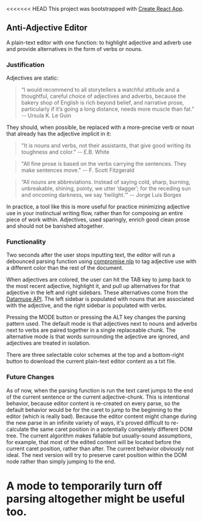 <<<<<<< HEAD
This project was bootstrapped with [Create React App](https://github.com/facebook/create-react-app).

## Anti-Adjective Editor

A plain-text editor with one function: to highlight adjective and adverb use and provide alternatives in the form of verbs or nouns.

### Justification

Adjectives are static:

> “I would recommend to all storytellers a watchful attitude and a thoughtful, careful choice of adjectives and adverbs,
> because the bakery shop of English is rich beyond belief, and narrative prose, particularly if it’s going a long distance,
> needs more muscle than fat.”
> -- Ursula K. Le Guin

They should, when possible, be replaced with a more-precise verb or noun that already has the adjective implicit in it:

> "It is nouns and verbs, not their assistants, that give good writing its toughness and color.”
> -- E.B. White

> "All fine prose is based on the verbs carrying the sentences. They make sentences move."
> -- F. Scott Fitzgerald

> “All nouns are abbreviations. Instead of saying cold, sharp, burning, unbreakable, shining, pointy,
> we utter ‘dagger’; for the receding sun and oncoming darkness, we say ‘twilight.’”
> -- Jorge Luis Borges

In practice, a tool like this is more useful for practice minimizing adjective use in your instinctual writing flow, rather than for composing an entire piece of work within. Adjectives, used sparingly, enrich good clean prose and should not be banished altogether.

### Functionality

Two seconds after the user stops inputting text, the editor will run a debounced parsing function using [compromise nlp](https://github.com/spencermountain/compromise) to tag adjective use with a different color than the rest of the document.

When adjectives are colored, the user can hit the TAB key to jump back to the most recent adjective, highlight it, and pull up alternatives for that adjective in the left and right sidebars. These alternatives come from the [Datamuse API](https://www.datamuse.com/api/). The left sidebar is populated with nouns that are associated with the adjective, and the right sidebar is populated with verbs.

Pressing the MODE button or pressing the ALT key changes the parsing pattern used. The default mode is that adjectives next to nouns and adverbs next to verbs are paired together in a single replaceable chunk. The alternative mode is that words surrounding the adjective are ignored, and adjectives are treated in isolation.

There are three selectable color schemes at the top and a bottom-right button to download the current plain-text editor content as a txt file.

### Future Changes

As of now, when the parsing function is run the text caret jumps to the end of the current sentence or the current adjective-chunk. This is intentional behavior, because editor content is re-created on every parse, so the default behavior would be for the caret to jump to the beginning to the editor (which is really bad). Because the editor content might change during the new parse in an infinite variety of ways, it's proved difficult to re-calculate the same caret position in a potentially completely different DOM tree. The current algorithm makes fallable but usually-sound assumptions, for example, that most of the edited content will be located before the current caret position, rather than after. The current behavior obviously not ideal. The next version will try to preserve caret position within the DOM node rather than simply jumping to the end.

# A mode to temporarily turn off parsing altogether might be useful too.

